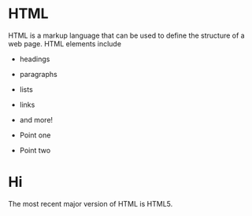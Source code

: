 # HTML



HTML is a markup language that can be used to define the structure of a web page. HTML elements include



* headings

* paragraphs

* lists

* links

* and more!

* Point one

* Point two
# Hi


The most recent major version of HTML is HTML5.